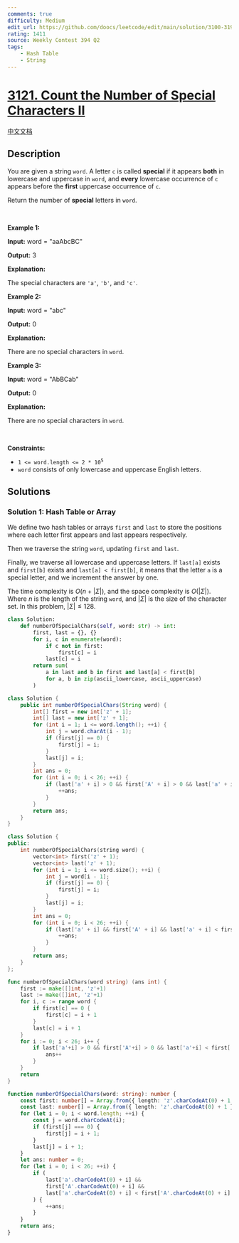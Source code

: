 ```yaml
---
comments: true
difficulty: Medium
edit_url: https://github.com/doocs/leetcode/edit/main/solution/3100-3199/3121.Count%20the%20Number%20of%20Special%20Characters%20II/README_EN.md
rating: 1411
source: Weekly Contest 394 Q2
tags:
    - Hash Table
    - String
---
```


# [3121. Count the Number of Special Characters II](https://leetcode.com/problems/count-the-number-of-special-characters-ii)

[中文文档](/solution/3100-3199/3121.Count%20the%20Number%20of%20Special%20Characters%20II/README.md)

## Description

<p>You are given a string <code>word</code>. A letter&nbsp;<code>c</code> is called <strong>special</strong> if it appears <strong>both</strong> in lowercase and uppercase in <code>word</code>, and <strong>every</strong> lowercase occurrence of <code>c</code> appears before the <strong>first</strong> uppercase occurrence of <code>c</code>.</p>

<p>Return the number of<em> </em><strong>special</strong> letters<em> </em>in<em> </em><code>word</code>.</p>

<p>&nbsp;</p>
<p><strong class="example">Example 1:</strong></p>

<div class="example-block">
<p><strong>Input:</strong> <span class="example-io">word = &quot;aaAbcBC&quot;</span></p>

<p><strong>Output:</strong> <span class="example-io">3</span></p>

<p><strong>Explanation:</strong></p>

<p>The special characters are <code>&#39;a&#39;</code>, <code>&#39;b&#39;</code>, and <code>&#39;c&#39;</code>.</p>
</div>

<p><strong class="example">Example 2:</strong></p>

<div class="example-block">
<p><strong>Input:</strong> <span class="example-io">word = &quot;abc&quot;</span></p>

<p><strong>Output:</strong> <span class="example-io">0</span></p>

<p><strong>Explanation:</strong></p>

<p>There are no special characters in <code>word</code>.</p>
</div>

<p><strong class="example">Example 3:</strong></p>

<div class="example-block">
<p><strong>Input:</strong> <span class="example-io">word = &quot;AbBCab&quot;</span></p>

<p><strong>Output:</strong> <span class="example-io">0</span></p>

<p><strong>Explanation:</strong></p>

<p>There are no special characters in <code>word</code>.</p>
</div>

<p>&nbsp;</p>
<p><strong>Constraints:</strong></p>

<ul>
	<li><code>1 &lt;= word.length &lt;= 2 * 10<sup>5</sup></code></li>
	<li><code>word</code> consists of only lowercase and uppercase English letters.</li>
</ul>

## Solutions

### Solution 1: Hash Table or Array

We define two hash tables or arrays `first` and `last` to store the positions where each letter first appears and last appears respectively.

Then we traverse the string `word`, updating `first` and `last`.

Finally, we traverse all lowercase and uppercase letters. If `last[a]` exists and `first[b]` exists and `last[a] < first[b]`, it means that the letter `a` is a special letter, and we increment the answer by one.

The time complexity is $O(n + |\Sigma|)$, and the space complexity is $O(|\Sigma|)$. Where $n$ is the length of the string `word`, and $|\Sigma|$ is the size of the character set. In this problem, $|\Sigma| \leq 128$.

<!-- tabs:start -->

```python
class Solution:
    def numberOfSpecialChars(self, word: str) -> int:
        first, last = {}, {}
        for i, c in enumerate(word):
            if c not in first:
                first[c] = i
            last[c] = i
        return sum(
            a in last and b in first and last[a] < first[b]
            for a, b in zip(ascii_lowercase, ascii_uppercase)
        )
```

```java
class Solution {
    public int numberOfSpecialChars(String word) {
        int[] first = new int['z' + 1];
        int[] last = new int['z' + 1];
        for (int i = 1; i <= word.length(); ++i) {
            int j = word.charAt(i - 1);
            if (first[j] == 0) {
                first[j] = i;
            }
            last[j] = i;
        }
        int ans = 0;
        for (int i = 0; i < 26; ++i) {
            if (last['a' + i] > 0 && first['A' + i] > 0 && last['a' + i] < first['A' + i]) {
                ++ans;
            }
        }
        return ans;
    }
}
```

```cpp
class Solution {
public:
    int numberOfSpecialChars(string word) {
        vector<int> first('z' + 1);
        vector<int> last('z' + 1);
        for (int i = 1; i <= word.size(); ++i) {
            int j = word[i - 1];
            if (first[j] == 0) {
                first[j] = i;
            }
            last[j] = i;
        }
        int ans = 0;
        for (int i = 0; i < 26; ++i) {
            if (last['a' + i] && first['A' + i] && last['a' + i] < first['A' + i]) {
                ++ans;
            }
        }
        return ans;
    }
};
```

```go
func numberOfSpecialChars(word string) (ans int) {
	first := make([]int, 'z'+1)
	last := make([]int, 'z'+1)
	for i, c := range word {
		if first[c] == 0 {
			first[c] = i + 1
		}
		last[c] = i + 1
	}
	for i := 0; i < 26; i++ {
		if last['a'+i] > 0 && first['A'+i] > 0 && last['a'+i] < first['A'+i] {
			ans++
		}
	}
	return
}
```

```ts
function numberOfSpecialChars(word: string): number {
    const first: number[] = Array.from({ length: 'z'.charCodeAt(0) + 1 }, () => 0);
    const last: number[] = Array.from({ length: 'z'.charCodeAt(0) + 1 }, () => 0);
    for (let i = 0; i < word.length; ++i) {
        const j = word.charCodeAt(i);
        if (first[j] === 0) {
            first[j] = i + 1;
        }
        last[j] = i + 1;
    }
    let ans: number = 0;
    for (let i = 0; i < 26; ++i) {
        if (
            last['a'.charCodeAt(0) + i] &&
            first['A'.charCodeAt(0) + i] &&
            last['a'.charCodeAt(0) + i] < first['A'.charCodeAt(0) + i]
        ) {
            ++ans;
        }
    }
    return ans;
}
```

<!-- tabs:end -->

<!-- end -->
